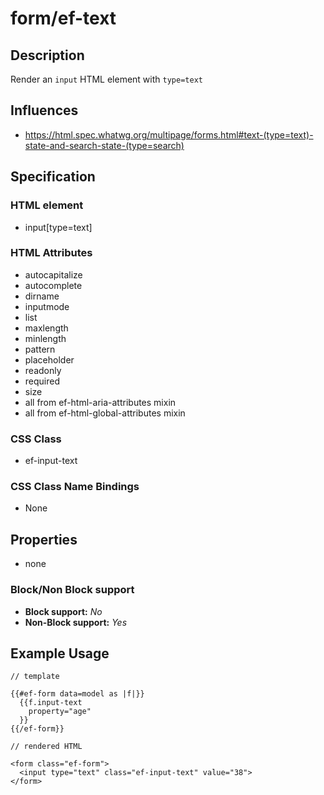 # form/ef-text

## Description

Render an `input` HTML element with `type=text`



## Influences

* https://html.spec.whatwg.org/multipage/forms.html#text-(type=text)-state-and-search-state-(type=search)


## Specification

### HTML element

* input[type=text]


### HTML Attributes

* autocapitalize
* autocomplete
* dirname
* inputmode
* list
* maxlength
* minlength
* pattern
* placeholder
* readonly
* required
* size
* all from ef-html-aria-attributes mixin
* all from ef-html-global-attributes mixin


### CSS Class

* ef-input-text


### CSS Class Name Bindings

* None


## Properties

* none



### Block/Non Block support

* **Block support:** *No*
* **Non-Block support:** *Yes*


## Example Usage

```
// template

{{#ef-form data=model as |f|}}
  {{f.input-text
    property="age"
  }}
{{/ef-form}}

// rendered HTML

<form class="ef-form">
  <input type="text" class="ef-input-text" value="38">
</form>
```
